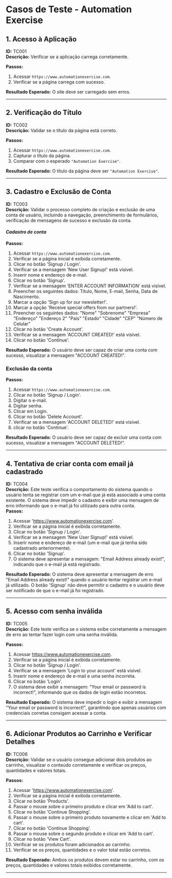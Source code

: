 # Casos de Teste - Automation Exercise

## 1. Acesso à Aplicação  
**ID:** TC001  
**Descrição:** Verificar se a aplicação carrega corretamente.   

**Passos:**  
1. Acessar `https://www.automationexercise.com`.  
2. Verificar se a página carrega com sucesso.  

**Resultado Esperado:** O site deve ser carregado sem erros.

---

## 2. Verificação do Título  
**ID:** TC002  
**Descrição:** Validar se o título da página está correto.   

**Passos:**  
1. Acessar `https://www.automationexercise.com`.  
2. Capturar o título da página.  
3. Comparar com o esperado `"Automation Exercise"`.  

**Resultado Esperado:** O título da página deve ser `"Automation Exercise"`.

---

## 3. Cadastro e Exclusão de Conta
**ID:** TC003  
**Descrição:** Validar o processo completo de criação e exclusão de uma conta de usuário, incluindo a navegação, preenchimento de formulários, verificação de mensagens de sucesso e exclusão da conta.  

#### *Cadastro de conta*   
**Passos:**  
1. Acessar `https://www.automationexercise.com`.  
2. Verificar se a página inicial é exibida corretamente.
3. Clicar no botão 'Signup / Login'.
4. Verificar se a mensagem 'New User Signup!' está visível.
5. Inserir nome e endereço de e-mail.
6. Clicar no botão 'Signup'.
7. Verificar se a mensagem 'ENTER ACCOUNT INFORMATION' está visível.
8. Preencher os seguintes dados: Título, Nome, E-mail, Senha, Data de Nascimento.
9. Marcar a opção 'Sign up for our newsletter!'.
10. Marcar a opção 'Receive special offers from our partners!'.
11. Preencher os seguintes dados:
"Nome"
"Sobrenome"
"Empresa"
"Endereço"
"Endereço 2"
"País"
"Estado"
"Cidade"
"CEP" 
"Número de Celular"
12. Clicar no botão 'Create Account'.
13. Verificar se a mensagem 'ACCOUNT CREATED!' está visível.
14. Clicar no botão 'Continue'.

**Resultado Esperado:** O usuário deve ser capaz de criar uma conta com sucesso, visualizar a mensagem "ACCOUNT CREATED!".

### Exclusão da conta
**Passos:**  
1. Acessar `https://www.automationexercise.com`.  
2. Clicar no botão 'Signup / Login'.
3. Digitar o e-mail.
4. Digitar senha.
5. Clicar em Login.
6. Clicar no botão 'Delete Account'.
7. Verificar se a mensagem 'ACCOUNT DELETED!' está visível.
8. clicar no botão 'Continue'.
 

 **Resultado Esperado:** O usuário deve ser capaz de excluir uma conta com sucesso, visualizar a mensagem "ACCOUNT DELETED!".

---

## 4. Tentativa de criar conta com email já cadastrado
**ID:** TC004   
**Descrição:** Este teste verifica o comportamento do sistema quando o usuário tenta se registrar com um e-mail que já está associado a uma conta existente. O sistema deve impedir o cadastro e exibir uma mensagem de erro informando que o e-mail já foi utilizado para outra conta.  
**Passos:**
1. Acessar 'https://www.automationexercise.com'.
2. Verificar se a página inicial é exibida corretamente.
3. Clicar no botão 'Signup / Login'.
4. Verificar se a mensagem 'New User Signup!' está visível.
5. Inserir nome e endereço de e-mail (um e-mail que já tenha sido cadastrado anteriormente).
6. Clicar no botão 'Signup'.
7. O sistema deve apresentar a mensagem: "Email Address already exist!", indicando que o e-mail já está registrado.

 
 **Resultado Esperado:** O sistema deve apresentar a mensagem de erro "Email Address already exist!" quando o usuário tentar registrar um e-mail já utilizado. O botão 'Signup' não deve permitir o cadastro e o usuário deve ser notificado de que o e-mail já foi registrado.

 ---

## 5. Acesso com senha inválida
**ID:** TC005   
**Descrição:** Este teste verifica se o sistema exibe corretamente a mensagem de erro ao tentar fazer login com uma senha inválida.  

**Passos:**
1. Acessar https://www.automationexercise.com.
2. Verificar se a página inicial é exibida corretamente.
3. Clicar no botão 'Signup / Login'.
4. Verificar se a mensagem 'Login to your account' está visível.
5. Inserir nome e endereço de e-mail e uma senha incorreta.
6. Clicar no botão 'Login'.
7. O sistema deve exibir a mensagem: "Your email or password is incorrect!", informando que os dados de login estão incorretos.

 
 **Resultado Esperado:** O sistema deve impedir o login e exibir a mensagem "Your email or password is incorrect!", garantindo que apenas usuários com credenciais corretas consigam acessar a conta.

 ---

## 6. Adicionar Produtos ao Carrinho e Verificar Detalhes
**ID:** TC006   
**Descrição:** Validar se o usuário consegue adicionar dois produtos ao carrinho, visualizar o conteúdo corretamente e verificar os preços, quantidades e valores totais. 

**Passos:**
1. Acessar 'https://www.automationexercise.com'.
2. Verificar se a página inicial é exibida corretamente.
3. Clicar no botão 'Products'.
4. Passar o mouse sobre o primeiro produto e clicar em 'Add to cart'.
5. Clicar no botão 'Continue Shopping'.
6. Passar o mouse sobre o primeiro produto novamente e clicar em 'Add to cart'.
7. Clicar no botão 'Continue Shopping'.
8. Passar o mouse sobre o segundo produto e clicar em 'Add to cart'.
9. Clicar no botão 'View Cart'.
10. Verificar se os produtos foram adicionados ao carrinho.
11. Verificar se os preços, quantidades e o valor total estão corretos.

 
 **Resultado Esperado:** Ambos os produtos devem estar no carrinho, com os preços, quantidades e valores totais exibidos corretamente.

 ---




